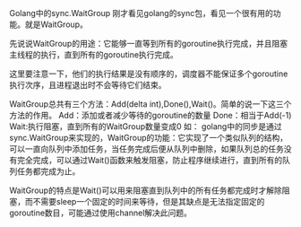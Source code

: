 Golang中的sync.WaitGroup
刚才看见golang的sync包，看见一个很有用的功能。就是WaitGroup。

先说说WaitGroup的用途：它能够一直等到所有的goroutine执行完成，并且阻塞主线程的执行，直到所有的goroutine执行完成。

这里要注意一下，他们的执行结果是没有顺序的，调度器不能保证多个goroutine执行次序，且进程退出时不会等待它们结束。

WaitGroup总共有三个方法：Add(delta int),Done(),Wait()。简单的说一下这三个方法的作用。
Add：添加或者减少等待的goroutine的数量
Done：相当于Add(-1)
Wait:执行阻塞，直到所有的WaitGroup数量变成0
如：
golang中的同步是通过sync.WaitGroup来实现的，WaitGroup的功能：它实现了一个类似队列的结构，可以一直向队列中添加任务，当任务完成后便从队列中删除，如果队列总的任务没有完全完成，可以通过Wait()函数来触发阻塞，防止程序继续进行，直到所有的队列任务都完成为止。

WaitGroup的特点是Wait()可以用来阻塞直到队列中的所有任务都完成时才解除阻塞，而不需要sleep一个固定的时间来等待，但是其缺点是无法指定固定的goroutine数目，可能通过使用channel解决此问题。